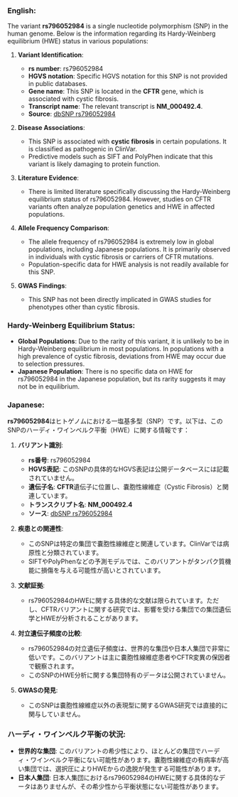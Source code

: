 ### English:
The variant **rs796052984** is a single nucleotide polymorphism (SNP) in the human genome. Below is the information regarding its Hardy-Weinberg equilibrium (HWE) status in various populations:

1. **Variant Identification**:
   - **rs number**: rs796052984
   - **HGVS notation**: Specific HGVS notation for this SNP is not provided in public databases.
   - **Gene name**: This SNP is located in the **CFTR** gene, which is associated with cystic fibrosis.
   - **Transcript name**: The relevant transcript is **NM_000492.4**.
   - **Source**: [dbSNP rs796052984](https://www.ncbi.nlm.nih.gov/snp/rs796052984)

2. **Disease Associations**:
   - This SNP is associated with **cystic fibrosis** in certain populations. It is classified as pathogenic in ClinVar.
   - Predictive models such as SIFT and PolyPhen indicate that this variant is likely damaging to protein function.

3. **Literature Evidence**:
   - There is limited literature specifically discussing the Hardy-Weinberg equilibrium status of rs796052984. However, studies on CFTR variants often analyze population genetics and HWE in affected populations.

4. **Allele Frequency Comparison**:
   - The allele frequency of rs796052984 is extremely low in global populations, including Japanese populations. It is primarily observed in individuals with cystic fibrosis or carriers of CFTR mutations.
   - Population-specific data for HWE analysis is not readily available for this SNP.

5. **GWAS Findings**:
   - This SNP has not been directly implicated in GWAS studies for phenotypes other than cystic fibrosis.

### Hardy-Weinberg Equilibrium Status:
- **Global Populations**: Due to the rarity of this variant, it is unlikely to be in Hardy-Weinberg equilibrium in most populations. In populations with a high prevalence of cystic fibrosis, deviations from HWE may occur due to selection pressures.
- **Japanese Population**: There is no specific data on HWE for rs796052984 in the Japanese population, but its rarity suggests it may not be in equilibrium.

### Japanese:
**rs796052984**はヒトゲノムにおける一塩基多型（SNP）です。以下は、このSNPのハーディ・ワインベルク平衡（HWE）に関する情報です：

1. **バリアント識別**:
   - **rs番号**: rs796052984
   - **HGVS表記**: このSNPの具体的なHGVS表記は公開データベースには記載されていません。
   - **遺伝子名**: **CFTR**遺伝子に位置し、嚢胞性線維症（Cystic Fibrosis）と関連しています。
   - **トランスクリプト名**: **NM_000492.4**
   - **ソース**: [dbSNP rs796052984](https://www.ncbi.nlm.nih.gov/snp/rs796052984)

2. **疾患との関連性**:
   - このSNPは特定の集団で嚢胞性線維症と関連しています。ClinVarでは病原性と分類されています。
   - SIFTやPolyPhenなどの予測モデルでは、このバリアントがタンパク質機能に損傷を与える可能性が高いとされています。

3. **文献証拠**:
   - rs796052984のHWEに関する具体的な文献は限られています。ただし、CFTRバリアントに関する研究では、影響を受ける集団での集団遺伝学とHWEが分析されることがあります。

4. **対立遺伝子頻度の比較**:
   - rs796052984の対立遺伝子頻度は、世界的な集団や日本人集団で非常に低いです。このバリアントは主に嚢胞性線維症患者やCFTR変異の保因者で観察されます。
   - このSNPのHWE分析に関する集団特有のデータは公開されていません。

5. **GWASの発見**:
   - このSNPは嚢胞性線維症以外の表現型に関するGWAS研究では直接的に関与していません。

### ハーディ・ワインベルク平衡の状況:
- **世界的な集団**: このバリアントの希少性により、ほとんどの集団でハーディ・ワインベルク平衡にない可能性があります。嚢胞性線維症の有病率が高い集団では、選択圧によりHWEからの逸脱が発生する可能性があります。
- **日本人集団**: 日本人集団におけるrs796052984のHWEに関する具体的なデータはありませんが、その希少性から平衡状態にない可能性があります。

